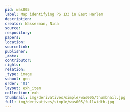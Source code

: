 ```yaml
---
pid: was005
label: Map identifying PS 133 in East Harlem
description:
creator: Wasserman, Nina
source:
respository:
papers:
location:
sourcelink:
publisher:
_date:
contributor:
rights:
relation:
_type: image
school: gen
order: '01'
layout: exh_item
collection: exh
thumbnail: img/derivatives/simple/was005/thumbnail.jpg
full: img/derivatives/simple/was005/fullwidth.jpg
---
```

